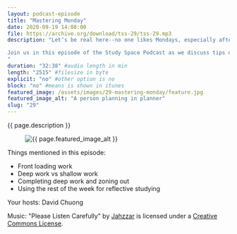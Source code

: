 ```yaml
---
layout: podcast-episode
title: "Mastering Monday"
date: 2020-09-19 14:08:00
file: https://archive.org/download/tss-29/tss-29.mp3
description: "Let’s be real here--no one likes Mondays, especially after a nice, stress-free weekend; however, Mondays can play a significant role in the week’s success. If Mondays are spent correctly, you’ll enter the week prepared and focused. 

Join us in this episode of the Study Space Podcast as we discuss tips on how to enjoy Mondays instead of dreading them! 
"
duration: "32:38" #audio length in min
length: "2515" #filesize in byte
explicit: "no" #other option is no
block: "no" #means is shown in itunes
featured_image: /assets/images/29-mastering-monday/feature.jpg
featured_image_alt: "A person planning in planner"
slug: "29"
---
```


{{ page.description }}

<figure class="figure">
    <img src="{{ page.featured_image }}" alt="{{ page.featured_image_alt }}" class="mx-auto mt-5 mb-2 d-block w-75" />
</figure>

Things mentioned in this episode:

- Front loading work 
- Deep work vs shallow work 
- Completing deep work and zoning out 
- Using the rest of the week for reflective studying 

Your hosts: David Chuong

Music: "Please Listen Carefully" by [Jahzzar](https://soundcloud.com/jahzzar) is licensed under a [Creative Commons License](http://creativecommons.org/licenses/by-sa/3.0/).